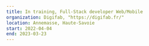 ```yaml
---
title: In training, Full-Stack developer Web/Mobile
organization: Digifab, "https://digifab.fr/"
location: Annemasse, Haute-Savoie
start: 2022-04-04
end: 2023-03-23
---
```

